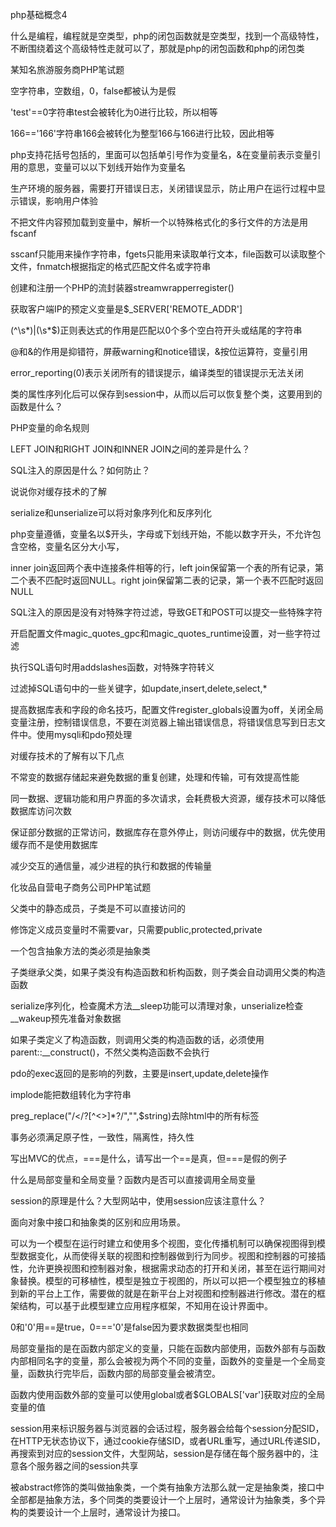 php基础概念4

什么是编程，编程就是空类型，php的闭包函数就是空类型，找到一个高级特性，不断围绕着这个高级特性走就可以了，那就是php的闭包函数和php的闭包类

某知名旅游服务商PHP笔试题

空字符串，空数组，0，false都被认为是假

'test'==0字符串test会被转化为0进行比较，所以相等

166=='166'字符串166会被转化为整型166与166进行比较，因此相等

php支持花括号包括的，里面可以包括单引号作为变量名，&在变量前表示变量引用的意思，变量可以以下划线开始作为变量名

生产环境的服务器，需要打开错误日志，关闭错误显示，防止用户在运行过程中显示错误，影响用户体验

不把文件内容预加载到变量中，解析一个以特殊格式化的多行文件的方法是用fscanf

sscanf只能用来操作字符串，fgets只能用来读取单行文本，file函数可以读取整个文件，fnmatch根据指定的格式匹配文件名或字符串

创建和注册一个PHP的流封装器streamwrapperregister()

获取客户端IP的预定义变量是$_SERVER['REMOTE_ADDR']

(^\s*)|(\s*$)正则表达式的作用是匹配以0个多个空白符开头或结尾的字符串

@和&的作用是抑错符，屏蔽warning和notice错误，&按位运算符，变量引用

error_reporting(0)表示关闭所有的错误提示，编译类型的错误提示无法关闭

类的属性序列化后可以保存到session中，从而以后可以恢复整个类，这要用到的函数是什么？

PHP变量的命名规则

LEFT JOIN和RIGHT JOIN和INNER JOIN之间的差异是什么？

SQL注入的原因是什么？如何防止？

说说你对缓存技术的了解

serialize和unserialize可以将对象序列化和反序列化

php变量遵循，变量名以$开头，字母或下划线开始，不能以数字开头，不允许包含空格，变量名区分大小写，

inner join返回两个表中连接条件相等的行，left join保留第一个表的所有记录，第二个表不匹配时返回NULL。right join保留第二表的记录，第一个表不匹配时返回NULL

SQL注入的原因是没有对特殊字符过滤，导致GET和POST可以提交一些特殊字符

开启配置文件magic_quotes_gpc和magic_quotes_runtime设置，对一些字符过滤

执行SQL语句时用addslashes函数，对特殊字符转义

过滤掉SQL语句中的一些关键字，如update,insert,delete,select,*

提高数据库表和字段的命名技巧，配置文件register_globals设置为off，关闭全局变量注册，控制错误信息，不要在浏览器上输出错误信息，将错误信息写到日志文件中。使用mysqli和pdo预处理

对缓存技术的了解有以下几点

不常变的数据存储起来避免数据的重复创建，处理和传输，可有效提高性能

同一数据、逻辑功能和用户界面的多次请求，会耗费极大资源，缓存技术可以降低数据库访问次数

保证部分数据的正常访问，数据库存在意外停止，则访问缓存中的数据，优先使用缓存而不是使用数据库

减少交互的通信量，减少进程的执行和数据的传输量

化妆品自营电子商务公司PHP笔试题

父类中的静态成员，子类是不可以直接访问的

修饰定义成员变量时不需要var，只需要public,protected,private

一个包含抽象方法的类必须是抽象类

子类继承父类，如果子类没有构造函数和析构函数，则子类会自动调用父类的构造函数

serialize序列化，检查魔术方法__sleep功能可以清理对象，unserialize检查__wakeup预先准备对象数据

如果子类定义了构造函数，则调用父类的构造函数的话，必须使用parent::__construct()，不然父类构造函数不会执行

pdo的exec返回的是影响的列数，主要是insert,update,delete操作

implode能把数组转化为字符串

preg_replace("/<\/?[^<>]*?/","",$string)去除html中的所有标签

事务必须满足原子性，一致性，隔离性，持久性

写出MVC的优点，===是什么，请写出一个==是真，但===是假的例子

什么是局部变量和全局变量？函数内是否可以直接调用全局变量

session的原理是什么？大型网站中，使用session应该注意什么？

面向对象中接口和抽象类的区别和应用场景。

可以为一个模型在运行时建立和使用多个视图，变化传播机制可以确保视图得到模型数据变化，从而使得关联的视图和控制器做到行为同步。视图和控制器的可接插性，允许更换视图和控制器对象，根据需求动态的打开和关闭，甚至在运行期间对象替换。模型的可移植性，模型是独立于视图的，所以可以把一个模型独立的移植到新的平台上工作，需要做的就是在新平台上对视图和控制器进行修改。潜在的框架结构，可以基于此模型建立应用程序框架，不知用在设计界面中。

0和'0'用==是true，0==='0'是false因为要求数据类型也相同

局部变量指的是在函数内部定义的变量，只能在函数内部使用，函数外部有与函数内部相同名字的变量，那么会被视为两个不同的变量，函数外的变量是一个全局变量，函数执行完毕后，函数内部的局部变量会被清空。

函数内使用函数外部的变量可以使用global或者$GLOBALS['var']获取对应的全局变量的值

session用来标识服务器与浏览器的会话过程，服务器会给每个session分配SID，在HTTP无状态协议下，通过cookie存储SID，或者URL重写，通过URL传递SID，再搜索到对应的session文件，大型网站，session是存储在每个服务器中的，注意各个服务器之间的session共享

被abstract修饰的类叫做抽象类，一个类有抽象方法那么就一定是抽象类，接口中全部都是抽象方法，多个同类的类要设计一个上层时，通常设计为抽象类，多个异构的类要设计一个上层时，通常设计为接口。


